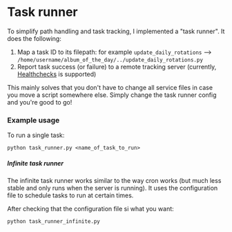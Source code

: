 # Task runner
To simplify path handling and task tracking, I implemented a "task runner". It does the following:

1. Map a task ID to its filepath: for example `update_daily_rotations` --> `/home/username/album_of_the_day/../update_daily_rotations.py`
2. Report task success (or failure) to a remote tracking server (currently, [Healthchecks](https://healthchecks.io) is supported)

This mainly solves that you don't have to change all service files in case you move a script somewhere else. Simply change the task runner config
and you're good to go!

### Example usage

To run a single task:


`python task_runner.py <name_of_task_to_run>`

##### Infinite task runner

The infinite task runner works similar to the way cron works (but much less stable and only runs when the server
is running). It uses the configuration file to schedule tasks to run at certain times.

After checking that the configuration file si what you want:

`python task_runner_infinite.py`